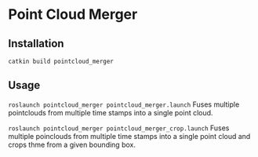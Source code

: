 # Point Cloud Merger

## Installation
``
catkin build pointcloud_merger
``

## Usage
``
roslaunch pointcloud_merger pointcloud_merger.launch
``
Fuses multiple pointclouds from multiple time stamps into a single point cloud.

``
roslaunch pointcloud_merger pointcloud_merger_crop.launch
``
Fuses multiple poinclouds from multiple time stamps into a single point cloud and crops thme from a given bounding box.
